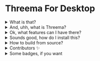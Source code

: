 # Threema For Desktop  

<details>
<summary>What is that?</summary>
Threema For Desktop is a non-official client for Threema. This software contains some additional functions (described below)
</details>
<details>
<summary>And, uhh, what is Threema?</summary>
Threema is a swiss-made 🇨🇭 communication app like WhatsApp, with end-to-end encryption 🔐. Source code of Threema is also avaliable <a href="https://github.com/threema-ch" target="_BLANK">here</a>.
</details>
<details>
<summary>Ok, what features can I have there?</summary>
<ul>
<li>Push Notifications</li>
<li>Discord RPC</li>
<li>Redirect to main browser for externals links</li>
<li>Cross-platform (Windows / macOS / Linux)</li>
</ul>
</details>
<details>
<summary>Sounds good, how do I install this?</summary>
<a href="https://github.com/geekcornergh/threema-for-desktop/releases/latest"><img src="https://img.shields.io/github/v/release/geekcornergh/threema-for-desktop?style=for-the-badge"></img></a>  

Head over <a href="https://github.com/GeekCornerGH/threema-for-desktop/releases/latest">latest releases page</a>, then refer to the table below:  

| Windows (x86 + x64) | macOS (Intel) | macOS (arm) | Linux (any) |
| --------------- | --------------- | --------------- | --------------- |
| Threema-For-Desktop-setup-VERSION.exe | Threema-For-Desktop-mac-VERSION.dmg | Threema-For-Desktop-mac-arm64-VERSION.dmg | Threema-For-Desktop-linux-VERSION. AppImage |

Now, choose your OS:
<ul>
  <details>    
  <summary>Windows</summary>
  Download the exe file, then run it. Select run anyways on SmartScreen step. You are done!
  </details>
  <details>    
  <summary>macOS</summary>
  Download the right dmg file, acording to the table above, then open file. Drop the <code>Threema For Desktop.app</code> file into Applications folder. Allow that file to be runned (code-signing is so expansive...) in Settings > Security > General > Run then you are done.
  </details>
  <details>
  <summary>Linux</summary>
  Install AppImage Launcher from <a href="https://github.com/TheAssassin/AppImageLauncher/releases/latest">here</a>. Then download AppImage file from releases page. Finally, double tap the file. It's done.
 </details>
 </details>
</ul>
<details>
<summary>How to build from source?</summary>
First, download Node. JS from <a href="https://nodejs.org">here</a>. You will need at least v14 version. Then, clone the repository via <a href="https://git-scm.com/">Git</a>. Type <code>npm install -g yarn</code>, go to the downloaded repository and run the following commands:
<code>yarn install</code> then:  

| Windows Build | macOS Build | Linux Build | Current platform Build |
| --------------- | --------------- | --------------- | --------------- |
| <code>yarn build:windows</code> | <code>yarn build:mac</code> | <code>yarn build:linux</code> | <code>yarn build</code>

You can start at any time the project using <code>yarn start</code>
</details>
<details>
  <summary>Contributors ✨</summary>
  <!-- ALL-CONTRIBUTORS-BADGE: START - Do not remove or modify this section -->
<a href="#"><img src="https://img.shields.io/badge/all_contributors-3-orange.svg?style=for-the-badge"></img></a>
<!-- ALL-CONTRIBUTORS-BADGE: END --> 

Thanks goes to these wonderful people ([emoji key](https://allcontributors.org/docs/en/emoji-key)):

<!-- ALL-CONTRIBUTORS-LIST: START - Do not remove or modify this section -->
<!-- prettier-ignore-start -->
<!-- markdownlint-disable -->
<table>
  <tr>
  </tr>
</table>

<!-- markdownlint-enable -->
<!-- prettier-ignore-end -->
<!-- ALL-CONTRIBUTORS-LIST: END -->

This project follows the [all-contributors](https://github.com/all-contributors/all-contributors) specification. Contributions of any kind welcome!

</details>

<details>
<summary>Some badges, if you want</summary>
<a href="https://travis-ci.com/github/GeekCornerGH/threema-for-desktop"><img src="https://img.shields.io/travis/com/geekcornergh/threema-for-desktop?style=for-the-badge"></img></a>
<a href="https://david-dm.org/geekcornergh/threema-for-desktop"><img src="https://img.shields.io/david/geekcornergh/threema-for-desktop?style=for-the-badge"></img></a>
<a href="https://github.com/geekcornergh/threema-for-desktop"><img src="https://img.shields.io/github/languages/code-size/geekcornergh/threema-for-desktop?style=for-the-badge"></img></a>
<a href="https://github.com/geekcornergh/threema-for-desktop"><img src="https://img.shields.io/github/repo-size/geekcornergh/threema-for-desktop?style=for-the-badge"></img></a>
<a href="https://github.com/geekcornergh/threema-for-desktop"><img src="https://img.shields.io/tokei/lines/github/geekcornergh/threema-for-desktop?style=for-the-badge"></img></a>
<a href="https://www.codefactor.io/repository/github/geekcornergh/threema-for-desktop"><img src="https://img.shields.io/codefactor/grade/github/geekcornergh/threema-for-desktop?style=for-the-badge"></img>
<a href="https://github.com/geekcornergh/threema-for-desktop/releases"><img src="https://img.shields.io/github/downloads/geekcornergh/threema-for-desktop/total?style=for-the-badge"></img></a>
<a href="https://github.com/geekcornergh/threema-for-desktop/pulls"><img src="https://img.shields.io/github/issues-pr/geekcornergh/threema-for-desktop?style=for-the-badge"></img></a>
<a href="https://github.com/geekcornergh/threema-for-desktop/issues"><img src="https://img.shields.io/github/issues/geekcornergh/threema-for-desktop?style=for-the-badge"></img></a>
<a href="https://github.com/geekcornergh/threema-for-desktop/releases/latest"><img src="https://img.shields.io/github/v/release/geekcornergh/threema-for-desktop?style=for-the-badge"></img></a>
<a href="https://bit.ly/3uzMx5f"><img src="https://img.shields.io/badge/MADE%20IN-SWITZERLAND%F0%9F%87%A8%F0%9F%87%AD-critical?style=for-the-badge"></img></a>
<!-- ALL-CONTRIBUTORS-BADGE:START - Do not remove or modify this section -->
[![All Contributors](https://img.shields.io/badge/all_contributors-2-orange.svg?style=for-the-badge)](#contributors)
<!-- ALL-CONTRIBUTORS-BADGE:END --> 

